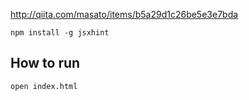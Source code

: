 http://qiita.com/masato/items/b5a29d1c26be5e3e7bda

```
npm install -g jsxhint
```

## How to run

```
open index.html
```
